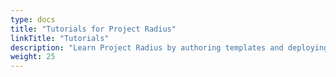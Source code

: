 ```yaml
---
type: docs
title: "Tutorials for Project Radius"
linkTitle: "Tutorials"
description: "Learn Project Radius by authoring templates and deploying working applications"
weight: 25
---
```

